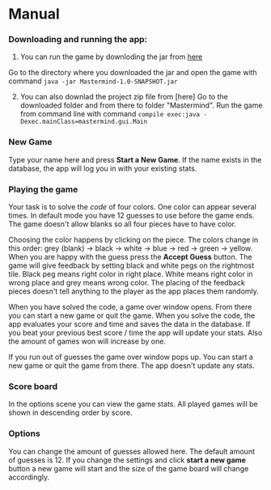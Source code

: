 # Manual

### Downloading and running the app:

1) You can run the game by downloding the jar from [here](https://github.com/TuuliTG/Ohte/releases/tag/v1.1)

Go to the directory where you downloaded the jar and open the game with command `java -jar Mastermind-1.0-SNAPSHOT.jar`

2) You can also downlad the project zip file from [here]
Go to the downloaded folder and from there to folder "Mastermind". 
Run the game from command line with command `compile exec:java -Dexec.mainClass=mastermind.gui.Main` 


### New Game
Type your name here and press **Start a New Game**. If the name exists in the database, the app will log you in with your existing stats. 

### Playing the game
Your task is to solve the *code* of four colors. One color can appear several times. In default mode you have 12 guesses to use before the game ends. 
The game doesn't allow blanks so all four pieces have to have color. 

Choosing the color happens by clicking on the piece. The colors change in this order: grey (blank) -> black -> white -> blue -> red -> green -> yellow.
When you are happy with the guess press the **Accept Guess** button. The game will give feedback by setting black and white pegs on the rightmost tile. Black peg means right color in right place. White means right color in wrong place and grey means wrong color. The placing of the feedback pieces doesn't tell anything to the player as the app places them randomly. 

When you have solved the code, a game over window opens. From there you can start a new game or quit the game. When you solve the code, the app evaluates your score and time and saves the data in the database. If you beat your previous best score / time the app will update your stats. Also the amount of games won will increase by one.

If you run out of guesses the game over window pops up. You can start a new game or quit the game from there. The app doesn't update any stats. 

### Score board
In the options scene you can view the game stats. All played games will be shown in descending order by score. 

### Options

You can change the amount of guesses allowed here. The default amount of guesses is 12. If you change the settings and click **start a new game** button a new game will start and the size of the game board will change accordingly. 
